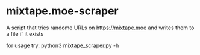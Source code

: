 # mixtape.moe-scraper
A script that tries randome URLs on https://mixtape.moe and writes them to a file if it exists

for usage try:
      python3 mixtape_scraper.py -h
